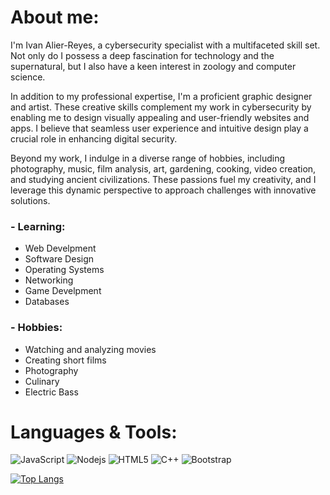 # About me:
I'm Ivan Alier-Reyes, a cybersecurity specialist with a multifaceted skill set. Not only do I possess a deep fascination for technology and the supernatural, but I also have a keen interest in zoology and computer science.

In addition to my professional expertise, I'm a proficient graphic designer and artist. These creative skills complement my work in cybersecurity by enabling me to design visually appealing and user-friendly websites and apps. I believe that seamless user experience and intuitive design play a crucial role in enhancing digital security.

Beyond my work, I indulge in a diverse range of hobbies, including photography, music, film analysis, art, gardening, cooking, video creation, and studying ancient civilizations. These passions fuel my creativity, and I leverage this dynamic perspective to approach challenges with innovative solutions.

### - Learning:
- Web Develpment
- Software Design
- Operating Systems
- Networking
- Game Develpment
- Databases

### - Hobbies:
- Watching and analyzing movies
- Creating short films
- Photography
- Culinary 
- Electric Bass

# Languages & Tools:
![JavaScript](https://img.shields.io/badge/-JavaScript-black?style=flat-square&logo=javascript)
![Nodejs](https://img.shields.io/badge/-Nodejs-black?style=flat-square&logo=Node.js)
![HTML5](https://img.shields.io/badge/-HTML5-E34F26?style=flat-square&logo=html5&logoColor=white)
![C++](https://img.shields.io/badge/-C++-1572B6?style=flat-square&logo=css3)
![Bootstrap](https://img.shields.io/badge/-Bootstrap-563D7C?style=flat-square&logo=bootstrap)

[![Top Langs](https://github-readme-stats.vercel.app/api/top-langs/?username=dr-huitzil&layout=compact)](https://github.com/dr-huitzil/github-readme-stats)

              




